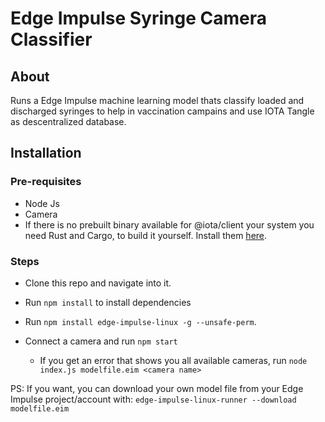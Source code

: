 # Edge Impulse Syringe Camera Classifier


## About

Runs a Edge Impulse machine learning model thats classify loaded and discharged syringes to help in vaccination campains and use IOTA Tangle as descentralized database.


## Installation

### Pre-requisites

* Node Js
* Camera
* If there is no prebuilt binary available for @iota/client your system you need Rust and Cargo, to build it yourself. Install them [here](https://doc.rust-lang.org/cargo/getting-started/installation.html).

### Steps

* Clone this repo and navigate into it.
* Run ```npm install``` to install dependencies
* Run  ```npm install edge-impulse-linux -g --unsafe-perm```.



* Connect a camera and run ```npm start```
  * If you get an error that shows you all available cameras, run ```node index.js modelfile.eim <camera name>```


PS: If you want, you can download your own model file from your Edge Impulse project/account with: ```edge-impulse-linux-runner --download modelfile.eim```



